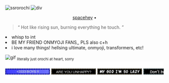 
![ssrorochi](https://media.discordapp.net/attachments/1043783610467102785/1310796271866351646/00003932.png?ex=674685a8&is=67453428&hm=98a463ef332f72401a5d179e649ad014c8d9661e12b32ac4962f78ffa9153bb1&)
![div](https://64.media.tumblr.com/b4b8f32bb8200e75efa496f64103f15b/227da40456c2f797-42/s2048x3072/06f49242cba9c157041ceebd5d9eb3619e082ba3.pnj)


 <p align="center"> 
 <a href="https://spacehey.com/tajkhn">spacehey</a> • 
  <br>
  <blockquote> “ Hot like rising sun, burning everything he touch. ” </blockquote>
 </p>


<li>whisp to int</li>
<li>BE MY FRIEND ONMYOJI FANS,, PLS also c+h </li>
<li>i love many things! hellsing ultimate, onmyoji, transformers, etc! </li>
</details>

![gif](https://tenor.com/bVoZY.gif)
<sub>literally just orochi at heart, sorry</sub>
[![blinkie](kvs.svg)](https://github.com/JUDGEMENT-GROUND/kvs.svg)
